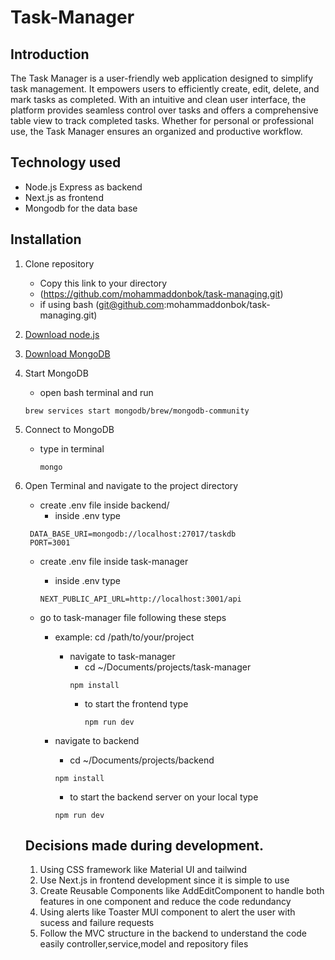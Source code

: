 # Task-Manager


## Introduction

The Task Manager is a user-friendly web application designed to simplify task management. It empowers users to efficiently create, edit, delete, and mark tasks as completed. With an intuitive and clean user interface, the platform provides seamless control over tasks and offers a comprehensive table view to track completed tasks. Whether for personal or professional use, the Task Manager ensures an organized and productive workflow.

## Technology used

- Node.js Express as backend
- Next.js as frontend
- Mongodb for the data base
   
## Installation
1. Clone repository
   - Copy this link to your directory
   - (https://github.com/mohammaddonbok/task-managing.git)
   - if using bash (git@github.com:mohammaddonbok/task-managing.git)
     
2. [Download node.js](https://nodejs.org/en/download)

3. [Download MongoDB](https://www.mongodb.com/try/download/community-kubernetes-operator)

4. Start MongoDB
   - open bash terminal and run
    
    ```
    brew services start mongodb/brew/mongodb-community
    ```
5. Connect to MongoDB
   
   - type in terminal
     
     ```
     mongo
     ```

7. Open Terminal and navigate to the project directory
    - create .env file inside backend/
      - inside .env type
       
     ```
      DATA_BASE_URI=mongodb://localhost:27017/taskdb
      PORT=3001
      ```
     - create .env file inside task-manager
       - inside .env type
        
        ```
        NEXT_PUBLIC_API_URL=http://localhost:3001/api
        ```
        
   - go to task-manager file following these steps
     - example: cd /path/to/your/project
       - navigate to task-manager
         - cd ~/Documents/projects/task-manager
         ```
         npm install
         ```
         - to start the frontend type
           ```
           npm run dev
           ```
      - navigate to backend  
         - cd ~/Documents/projects/backend
         ```
         npm install
         ```
        
         - to start the backend server on your local type
          ```
          npm run dev
          ```
    ## Decisions made during development.

     1. Using CSS framework like Material UI and tailwind
     2. Use Next.js in frontend development since it is simple to use
     3. Create Reusable Components like AddEditComponent to handle both features in one component and reduce the code redundancy  
     4. Using alerts like Toaster MUI component to alert the user with sucess and failure requests
     5. Follow the MVC structure in the backend to understand the code easily controller,service,model and repository files
     
    

